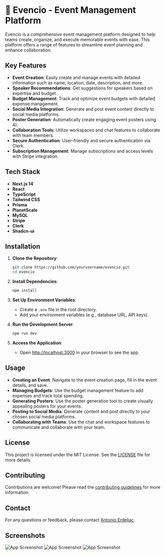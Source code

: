 # 🎉 Evencio - Event Management Platform

Evencio is a comprehensive event management platform designed to help teams create, organize, and execute memorable events with ease. This platform offers a range of features to streamline event planning and enhance collaboration.

## Key Features

- **Event Creation**: Easily create and manage events with detailed information such as name, location, date, description, and more.
- **Speaker Recommendations**: Get suggestions for speakers based on expertise and budget.
- **Budget Management**: Track and optimize event budgets with detailed expense management.
- **Social Media Integration**: Generate and post event content directly to social media platforms.
- **Poster Generation**: Automatically create engaging event posters using AI.
- **Collaboration Tools**: Utilize workspaces and chat features to collaborate with team members.
- **Secure Authentication**: User-friendly and secure authentication via Clerk.
- **Subscription Management**: Manage subscriptions and access levels with Stripe integration.

## Tech Stack

- **Next.js 14**
- **React**
- **TypeScript**
- **Tailwind CSS**
- **Prisma**
- **PlanetScale**
- **MySQL**
- **Stripe**
- **Clerk**
- **Shadcn-ui**

## Installation

1. **Clone the Repository**:

   ```bash
   git clone https://github.com/yourusername/evencio.git
   cd evencio
   ```

2. **Install Dependencies**:

   ```bash
   npm install
   ```

3. **Set Up Environment Variables**:

   - Create a `.env` file in the root directory.
   - Add your environment variables (e.g., database URL, API keys).

4. **Run the Development Server**:

   ```bash
   npm run dev
   ```

5. **Access the Application**:
   - Open [http://localhost:3000](http://localhost:3000) in your browser to see the app.

## Usage

- **Creating an Event**: Navigate to the event creation page, fill in the event details, and save.
- **Managing Budgets**: Use the budget management feature to add expenses and track total spending.
- **Generating Posters**: Use the poster generation tool to create visually appealing posters for your events.
- **Posting to Social Media**: Generate content and post directly to your chosen social media platforms.
- **Collaborating with Teams**: Use the chat and workspace features to communicate and collaborate with your team.

## License

This project is licensed under the MIT License. See the [LICENSE](LICENSE) file for more details.

## Contributing

Contributions are welcome! Please read the [contributing guidelines](CONTRIBUTING.md) for more information.

## Contact

For any questions or feedback, please contact [Antonio Erdeljac](mailto:your-email@example.com).

## Screenshots

![App Screenshot](https://raw.githubusercontent.com/yourusername/evencio/main/screenshots/1.PNG)
![App Screenshot](https://raw.githubusercontent.com/yourusername/evencio/main/screenshots/2.PNG)
![App Screenshot](https://raw.githubusercontent.com/yourusername/evencio/main/screenshots/3.PNG)
